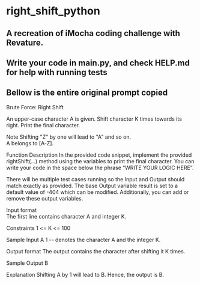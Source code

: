 # right_shift_python

## A recreation of iMocha coding challenge with Revature.
## Write your code in main.py, and check HELP.md for help with running tests
## Bellow is the entire original prompt copied

Brute Force: Right Shift

An upper-case character A is given. Shift character K times towards its right.
Print the final character.

Note
Shifting "Z" by one will lead to "A" and so on.  
A belongs to [A-Z].  

Function Description
In the provided code snippet, implement the provided rightShift(...) method using the variables to print the final character. You can write your code in the space below the phrase “WRITE YOUR LOGIC HERE”.  

There will be multiple test cases running so the Input and Output should match exactly as provided.
The base Output variable result is set to a default value of -404 which can be modified. Additionally, you can add or remove these output variables.  

Input format  
The first line contains character A and integer K.

Constraints
1 <= K <= 100

Sample Input
A 1  -- denotes the character A and the integer K.

Output format
The output contains the character after shifting it K times.

Sample Output
B  

Explanation
Shifting A by 1 will lead to B.
Hence, the output is B.
